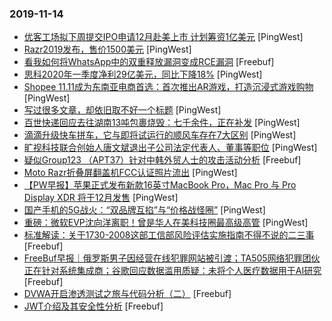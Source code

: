 ### 2019-11-14

* [优客工场拟下周提交IPO申请12月赴美上市 计划筹资1亿美元](https://www.pingwest.com/w/197719) [PingWest]
* [Razr2019发布，售价1500美元](https://www.pingwest.com/w/197712) [PingWest]
* [看我如何将WhatsApp中的双重释放漏洞变成RCE漏洞](https://www.freebuf.com/articles/network/217078.html) [Freebuf]
* [思科2020年一季度净利29亿美元，同比下降18%](https://www.pingwest.com/w/197705) [PingWest]
* [Shopee 11.11成为东南亚电商首选：首次推出AR游戏，打造沉浸式游戏购物](https://www.pingwest.com/w/197709) [PingWest]
* [写过很多文章，却依旧取不好一个标题](https://www.pingwest.com/a/197019) [PingWest]
* [百世快递回应去往湖南13吨包裹烧毁：七千余件，正在补发](https://www.pingwest.com/w/197703) [PingWest]
* [滴滴升级快车拼车，它与即将试运行的顺风车存在7大区别](https://www.pingwest.com/w/197702) [PingWest]
* [旷视科技联合创始人唐文斌退出子公司法定代表人、董事等职位](https://www.pingwest.com/w/197699) [PingWest]
* [疑似Group123 （APT37）针对中韩外贸人士的攻击活动分析](https://www.freebuf.com/news/218260.html) [Freebuf]
* [Moto Razr折叠屏翻盖机FCC认证照片流出](https://www.pingwest.com/w/197695) [PingWest]
* [【PW早报】苹果正式发布新款16英寸MacBook Pro，Mac Pro 与 Pro Display XDR 将于12月发售](https://www.pingwest.com/w/197675) [PingWest]
* [国产手机的5G战火：“双品牌互掐”与“价格战怪圈”](https://www.pingwest.com/a/196435) [PingWest]
* [重磅：微软EVP沈向洋离职！曾是华人在美科技圈最高级高管](https://www.pingwest.com/a/197692) [PingWest]
* [标准解读：关于1730-2008这部工信部风险评估实施指南不得不说的二三事](https://www.freebuf.com/articles/security-management/215749.html) [Freebuf]
* [FreeBuf早报｜俄罗斯男子因经营在线犯罪网站被引渡；TA505网络犯罪团伙正在针对系统集成商；谷歌回应数据滥用质疑：未将个人医疗数据用于AI研究](https://www.freebuf.com/news/219951.html) [Freebuf]
* [DVWA开启渗透测试之旅与代码分析（二）](https://www.freebuf.com/articles/web/218170.html) [Freebuf]
* [JWT介绍及其安全性分析](https://www.freebuf.com/vuls/219056.html) [Freebuf]
